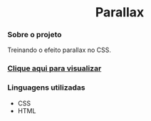 <div align="center">
  <h1>Parallax</h1>
</div>
<div>
  <h3>Sobre o projeto</h3>
  <p>Treinando o efeito parallax no CSS.</p>
  
  ### [Clique aqui para visualizar](https://thenextbunny.github.io/parallax/)
  
  <h3>Linguagens utilizadas</h3>
  <ul>
    <li>CSS</li>
    <li>HTML</li>
  </ul>
</div>
